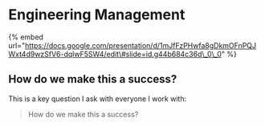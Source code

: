 # Engineering Management



{% embed url="https://docs.google.com/presentation/d/1mJfFzPHwfa8gDkmOFnPQJWxt4d9wzSfV6-dqlwF5SW4/edit\#slide=id.g44b684c36d\_0\_0" %}

## How do we make this a success?

This is a key question I ask with everyone I work with:

> How do we make this a success?

